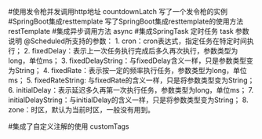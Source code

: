 #使用发令枪并发调用http地址
    countdownLatch 写了一个发令枪的实例
#SpringBoot集成resttemplate
 写了SpringBoot集成resttemplate的使用方法
  restTemplate
#集成异步调用方法
    async
#集成SpringTask 定时任务
  task
  参数说明
    @Scheduled所支持的参数： 
    1. cron：cron表达式，指定任务在特定时间执行； 
    2. fixedDelay：表示上一次任务执行完成后多久再次执行，参数类型为long，单位ms； 
    3. fixedDelayString：与fixedDelay含义一样，只是参数类型变为String； 
    4. fixedRate：表示按一定的频率执行任务，参数类型为long，单位ms； 
    5. fixedRateString: 与fixedRate的含义一样，只是将参数类型变为String； 
    6. initialDelay：表示延迟多久再第一次执行任务，参数类型为long，单位ms； 
    7. initialDelayString：与initialDelay的含义一样，只是将参数类型变为String； 
    8. zone：时区，默认为当前时区，一般没有用到。
    
#集成了自定义注解的使用
customTags

